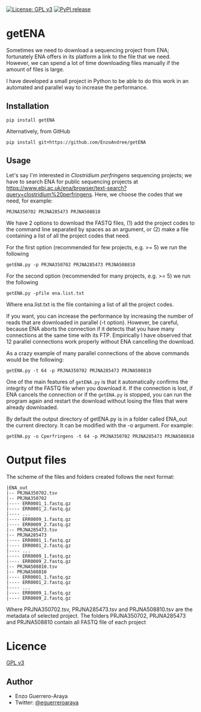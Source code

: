 [![License: GPL v3](https://img.shields.io/badge/License-GPL%20v3-blue.svg)](https://www.gnu.org/licenses/gpl-3.0)
[![PyPI release](https://img.shields.io/pypi/v/ncbi-genome-download.svg)](https://pypi.python.org/pypi/getENA/)
# getENA
Sometimes we need to download a sequencing project from ENA; fortunately ENA offers in its platform a link to the 
file that we need. However, we can spend a lot of time downloading files manually if the amount of files is large.

I have developed a small project in Python to be able to do this work in an automated and parallel way to increase the performance.
## Installation
`pip install getENA`

Alternatively, from GitHub

`pip install git+https://github.com/EnzoAndree/getENA`
## Usage
Let's say I'm interested in _Clostridium perfringens_ sequencing projects; we have to search ENA for public sequencing projects at https://www.ebi.ac.uk/ena/browser/text-search?query=clostridium%20perfringens. Here, we choose the codes that we need, for example:

`PRJNA350702 PRJNA285473 PRJNA508810`

We have 2 options to download the FASTQ files, (1) add the project codes to the command line separated by spaces as an argument, or (2) make a file containing a list of all the project codes that need.

For the first option (recommended for few projects, e.g. >= 5) we run the following

`getENA.py -p PRJNA350702 PRJNA285473 PRJNA508810`

For the second option (recommended for many projects, e.g. >= 5) we run the following

`getENA.py -pfile ena.list.txt`

Where ena.list.txt is the file containing a list of all the project codes.

If you want, you can increase the performance by increasing the number of reads that are downloaded in parallel (-t option). However, be careful, because ENA aborts the connection if it detects that you have many connections at the same time with its FTP. Empirically I have observed that 12 parallel connections work properly without ENA cancelling the download.

As a crazy example of many parallel connections of the above commands would be the following:

`getENA.py -t 64 -p PRJNA350702 PRJNA285473 PRJNA508810`

One of the main features of `getENA.py` is that it automatically confirms the integrity of the FASTQ file when you download it. If the connection is lost, if ENA cancels the connection or if the `getENA.py` is stopped, you can run the program again and restart the download without losing the files that were already downloaded.

By default the output directory of getENA.py is in a folder called ENA_out the current directory. It can be modified with the -o argument. For example:

`getENA.py -o Cperfringens -t 64 -p PRJNA350702 PRJNA285473 PRJNA508810`


# Output files

The scheme of the files and folders created follows the next format:

``` 
|ENA_out
|-- PRJNA350702.tsv
|-- PRJNA350702
|---- ERR0001_1.fastq.gz
|---- ERR0001_2.fastq.gz
|---- ...
|---- ERR0009_1.fastq.gz
|---- ERR0009_2.fastq.gz
|-- PRJNA285473.tsv
|-- PRJNA285473
|---- ERR0001_1.fastq.gz
|---- ERR0001_2.fastq.gz
|---- ...
|---- ERR0009_1.fastq.gz
|---- ERR0009_2.fastq.gz
|-- PRJNA508810.tsv
|-- PRJNA508810
|---- ERR0001_1.fastq.gz
|---- ERR0001_2.fastq.gz
|---- ...
|---- ERR0009_1.fastq.gz
|---- ERR0009_2.fastq.gz
```

Where PRJNA350702.tsv, PRJNA285473.tsv and PRJNA508810.tsv are the metadata of selected project. The folders PRJNA350702, PRJNA285473 and PRJNA508810 contain all FASTQ file of each project

# Licence

[GPL v3](https://raw.githubusercontent.com/EnzoAndree/getENA/master/LICENSE)

## Author

* Enzo Guerrero-Araya
* Twitter: [@eguerreroaraya](https://twitter.com/eguerreroaraya)
